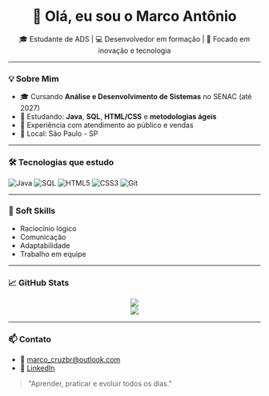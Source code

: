 
<h1 align="center">👋 Olá, eu sou o Marco Antônio</h1>

<p align="center">
🎓 Estudante de ADS | 💻 Desenvolvedor em formação | 🚀 Focado em inovação e tecnologia  
</p>

---

### 💡 Sobre Mim
- 🎓 Cursando **Análise e Desenvolvimento de Sistemas** no SENAC (até 2027)  
- 🌱 Estudando: **Java**, **SQL**, **HTML/CSS** e **metodologias ágeis**  
- 💼 Experiência com atendimento ao público e vendas  
- 📍 Local: São Paulo - SP

---

### 🛠️ Tecnologias que estudo
![Java](https://img.shields.io/badge/-Java-007396?style=flat&logo=java&logoColor=white)
![SQL](https://img.shields.io/badge/-SQL-4479A1?style=flat&logo=mysql&logoColor=white)
![HTML5](https://img.shields.io/badge/-HTML5-E34F26?style=flat&logo=html5&logoColor=white)
![CSS3](https://img.shields.io/badge/-CSS3-1572B6?style=flat&logo=css3&logoColor=white)
![Git](https://img.shields.io/badge/-Git-F05032?style=flat&logo=git&logoColor=white)

---

### 🧠 Soft Skills
- Raciocínio lógico
- Comunicação
- Adaptabilidade
- Trabalho em equipe

---

### 📈 GitHub Stats

<p align="center">
<img src="https://github-readme-stats.vercel.app/api?username=oMarcook&show_icons=true&theme=tokyonight" />
<br />
<img src="https://github-readme-stats.vercel.app/api/top-langs/?username=oMarcook&layout=compact&theme=tokyonight" />
</p>

---

### 📫 Contato

- 📧 marco_cruzbr@outlook.com  
- 💼 [LinkedIn](https://www.linkedin.com/in/marcodacruzbraga/)

> "Aprender, praticar e evoluir todos os dias."


